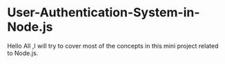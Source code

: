 # User-Authentication-System-in-Node.js
Hello All ,I will try to cover most of the concepts in this mini project related to Node.js.
